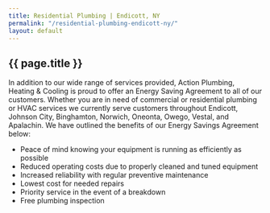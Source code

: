 ```yaml
---
title: Residential Plumbing | Endicott, NY
permalink: "/residential-plumbing-endicott-ny/"
layout: default
---
```


## {{ page.title }}

In addition to our wide range of services provided, Action Plumbing, Heating & Cooling is proud to offer an Energy Saving Agreement to all of our customers. Whether you are in need of commercial or residential plumbing or HVAC services we currently serve customers throughout Endicott, Johnson City, Binghamton, Norwich, Oneonta, Owego, Vestal, and Apalachin. We have outlined the benefits of our Energy Savings Agreement below:

* Peace of mind knowing your equipment is running as efficiently as possible
* Reduced operating costs due to properly cleaned and tuned equipment
* Increased reliability with regular preventive maintenance
* Lowest cost for needed repairs
* Priority service in the event of a breakdown
* Free plumbing inspection
